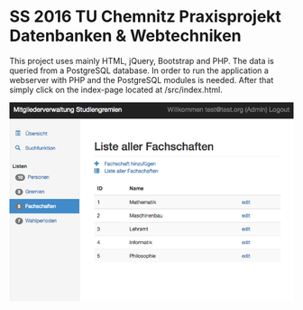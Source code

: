SS 2016
TU Chemnitz
Praxisprojekt Datenbanken & Webtechniken
====================

This project uses mainly HTML, jQuery, Bootstrap and PHP.
The data is queried from a PostgreSQL database.
In order to run the application a webserver with PHP and the PostgreSQL modules is needed.
After that simply click on the index-page located at /src/index.html.

![Screenshot](screenshot.png "Screenshot")